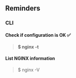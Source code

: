 ## Reminders
### CLI
#### Check if configuration is OK ✅
> **$ nginx -t**

#### List NGINX information
> $ nginx -V